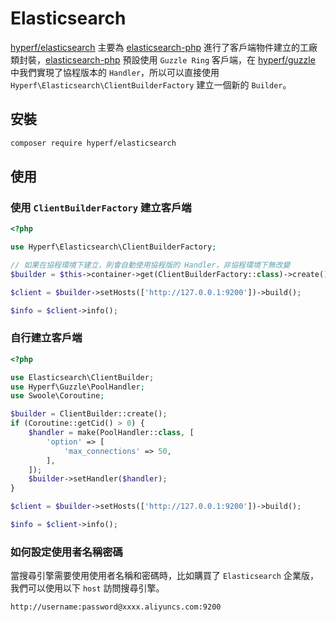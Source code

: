 # Elasticsearch

[hyperf/elasticsearch](https://github.com/hyperf/elasticsearch) 主要為 [elasticsearch-php](https://github.com/elastic/elasticsearch-php) 進行了客戶端物件建立的工廠類封裝，[elasticsearch-php](https://github.com/elastic/elasticsearch-php) 預設使用 `Guzzle Ring` 客戶端，在 [hyperf/guzzle](https://github.com/hyperf/guzzle) 中我們實現了協程版本的 `Handler`，所以可以直接使用 `Hyperf\Elasticsearch\ClientBuilderFactory` 建立一個新的 `Builder`。

## 安裝

```bash
composer require hyperf/elasticsearch
```
## 使用

### 使用 `ClientBuilderFactory` 建立客戶端

```php
<?php

use Hyperf\Elasticsearch\ClientBuilderFactory;

// 如果在協程環境下建立，則會自動使用協程版的 Handler，非協程環境下無改變
$builder = $this->container->get(ClientBuilderFactory::class)->create();

$client = $builder->setHosts(['http://127.0.0.1:9200'])->build();

$info = $client->info();
```

### 自行建立客戶端

```php
<?php

use Elasticsearch\ClientBuilder;
use Hyperf\Guzzle\PoolHandler;
use Swoole\Coroutine;

$builder = ClientBuilder::create();
if (Coroutine::getCid() > 0) {
    $handler = make(PoolHandler::class, [
        'option' => [
            'max_connections' => 50,
        ],
    ]);
    $builder->setHandler($handler);
}

$client = $builder->setHosts(['http://127.0.0.1:9200'])->build();

$info = $client->info();
```

### 如何設定使用者名稱密碼

當搜尋引擎需要使用使用者名稱和密碼時，比如購買了 `Elasticsearch` 企業版，我們可以使用以下 `host` 訪問搜尋引擎。

```
http://username:password@xxxx.aliyuncs.com:9200
```
